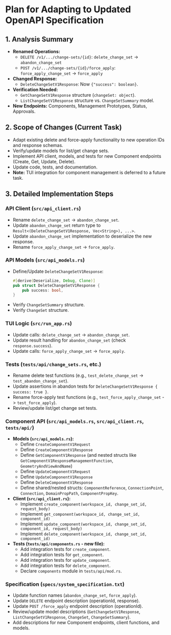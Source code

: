 # Plan for Adapting to Updated OpenAPI Specification

## 1. Analysis Summary

- **Renamed Operations:**
  - `DELETE /v1/.../change-sets/{id}`: `delete_change_set` ->
    `abandon_change_set`
  - `POST /v1/.../change-sets/{id}/force_apply`: `force_apply_change_set` ->
    `force_apply`
- **Changed Response:**
  - `DeleteChangeSetV1Response`: Now `{"success": boolean}`.
- **Verification Needed:**
  - `GetChangeSetV1Response` structure (`changeSet: object`).
  - `ListChangeSetV1Response` structure vs. `ChangeSetSummary` model.
- **New Endpoints:** Components, Management Prototypes, Status, Approvals.

## 2. Scope of Changes (Current Task)

- Adapt existing delete and force-apply functionality to new operation IDs and
  response schemas.
- Verify/update models for list/get change sets.
- Implement API client, models, and tests for new Component endpoints (Create,
  Get, Update, Delete).
- Update code, tests, and documentation.
- **Note:** TUI integration for component management is deferred to a future
  task.

## 3. Detailed Implementation Steps

### API Client (`src/api_client.rs`)

- Rename `delete_change_set` -> `abandon_change_set`.
- Update `abandon_change_set` return type to
  `Result<(DeleteChangeSetV1Response, Vec<String>), ...>`.
- Update `abandon_change_set` implementation to deserialize the new response.
- Rename `force_apply_change_set` -> `force_apply`.

### API Models (`src/api_models.rs`)

- Define/Update `DeleteChangeSetV1Response`:
  ```rust
  #[derive(Deserialize, Debug, Clone)]
  pub struct DeleteChangeSetV1Response {
      pub success: bool,
  }
  ```
- Verify `ChangeSetSummary` structure.
- Verify `ChangeSet` structure.

### TUI Logic (`src/run_app.rs`)

- Update calls: `delete_change_set` -> `abandon_change_set`.
- Update result handling for `abandon_change_set` (check `response.success`).
- Update calls: `force_apply_change_set` -> `force_apply`.

### Tests (`tests/api/change_sets.rs`, etc.)

- Rename delete test functions (e.g., `test_delete_change_set` ->
  `test_abandon_change_set`).
- Update assertions in abandon tests for
  `DeleteChangeSetV1Response { success: true }`.
- Rename force-apply test functions (e.g., `test_force_apply_change_set` ->
  `test_force_apply`).
- Review/update list/get change set tests.

### Component API (`src/api_models.rs`, `src/api_client.rs`, `tests/api/`)

- **Models (`src/api_models.rs`):**
  - Define `CreateComponentV1Request`
  - Define `CreateComponentV1Response`
  - Define `GetComponentV1Response` (and nested structs like
    `GetComponentV1ResponseManagementFunction`, `GeometryAndViewAndName`)
  - Define `UpdateComponentV1Request`
  - Define `UpdateComponentV1Response`
  - Define `DeleteComponentV1Response`
  - Define shared/nested structs: `ComponentReference`, `ConnectionPoint`,
    `Connection`, `DomainPropPath`, `ComponentPropKey`.
- **Client (`src/api_client.rs`):**
  - Implement `create_component(workspace_id, change_set_id, request_body)`
  - Implement `get_component(workspace_id, change_set_id, component_id)`
  - Implement
    `update_component(workspace_id, change_set_id, component_id, request_body)`
  - Implement `delete_component(workspace_id, change_set_id, component_id)`
- **Tests (`tests/api/components.rs` - new file):**
  - Add integration tests for `create_component`.
  - Add integration tests for `get_component`.
  - Add integration tests for `update_component`.
  - Add integration tests for `delete_component`.
  - Declare `components` module in `tests/api/mod.rs`.

### Specification (`specs/system_specification.txt`)

- Update function names (`abandon_change_set`, `force_apply`).
- Update `DELETE` endpoint description (operationId, response).
- Update `POST /force_apply` endpoint description (operationId).
- Review/update model descriptions (`GetChangeSetV1Response`,
  `ListChangeSetV1Response`, `ChangeSet`, `ChangeSetSummary`).
- Add descriptions for new Component endpoints, client functions, and models.
